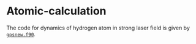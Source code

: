# Atomic-calculation
The code for dynamics of hydrogen atom in strong laser field is given by [`gpsnew.f90`](https://github.com/JSKao/Atomic-calculation/blob/master/gpsnew.f90).

